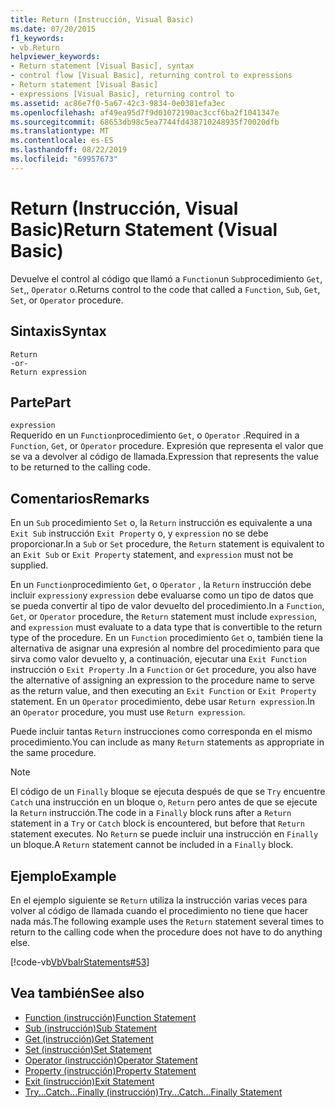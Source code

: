 ```yaml
---
title: Return (Instrucción, Visual Basic)
ms.date: 07/20/2015
f1_keywords:
- vb.Return
helpviewer_keywords:
- Return statement [Visual Basic], syntax
- control flow [Visual Basic], returning control to expressions
- Return statement [Visual Basic]
- expressions [Visual Basic], returning control to
ms.assetid: ac86e7f0-5a67-42c3-9834-0e0381efa3ec
ms.openlocfilehash: af49ea95d7f9d01072190ac3ccf6ba2f1041347e
ms.sourcegitcommit: 68653db98c5ea7744fd438710248935f70020dfb
ms.translationtype: MT
ms.contentlocale: es-ES
ms.lasthandoff: 08/22/2019
ms.locfileid: "69957673"
---
```

# <a name="return-statement-visual-basic"></a><span data-ttu-id="7b1e1-102">Return (Instrucción, Visual Basic)</span><span class="sxs-lookup"><span data-stu-id="7b1e1-102">Return Statement (Visual Basic)</span></span>
<span data-ttu-id="7b1e1-103">Devuelve el control al código que llamó a `Function`un `Sub`procedimiento `Get`, `Set`,, `Operator` o.</span><span class="sxs-lookup"><span data-stu-id="7b1e1-103">Returns control to the code that called a `Function`, `Sub`, `Get`, `Set`, or `Operator` procedure.</span></span>  
  
## <a name="syntax"></a><span data-ttu-id="7b1e1-104">Sintaxis</span><span class="sxs-lookup"><span data-stu-id="7b1e1-104">Syntax</span></span>  
  
```  
Return  
-or-  
Return expression  
```  
  
## <a name="part"></a><span data-ttu-id="7b1e1-105">Parte</span><span class="sxs-lookup"><span data-stu-id="7b1e1-105">Part</span></span>  
 `expression`  
 <span data-ttu-id="7b1e1-106">Requerido en un `Function`procedimiento `Get`, o `Operator` .</span><span class="sxs-lookup"><span data-stu-id="7b1e1-106">Required in a `Function`, `Get`, or `Operator` procedure.</span></span> <span data-ttu-id="7b1e1-107">Expresión que representa el valor que se va a devolver al código de llamada.</span><span class="sxs-lookup"><span data-stu-id="7b1e1-107">Expression that represents the value to be returned to the calling code.</span></span>  
  
## <a name="remarks"></a><span data-ttu-id="7b1e1-108">Comentarios</span><span class="sxs-lookup"><span data-stu-id="7b1e1-108">Remarks</span></span>  
 <span data-ttu-id="7b1e1-109">En un `Sub` procedimiento `Set` o, la `Return` instrucción es equivalente a una `Exit Sub` instrucción `Exit Property` o, y `expression` no se debe proporcionar.</span><span class="sxs-lookup"><span data-stu-id="7b1e1-109">In a `Sub` or `Set` procedure, the `Return` statement is equivalent to an `Exit Sub` or `Exit Property` statement, and `expression` must not be supplied.</span></span>  
  
 <span data-ttu-id="7b1e1-110">En un `Function`procedimiento `Get`, o `Operator` , la `Return` instrucción debe incluir `expression`y `expression` debe evaluarse como un tipo de datos que se pueda convertir al tipo de valor devuelto del procedimiento.</span><span class="sxs-lookup"><span data-stu-id="7b1e1-110">In a `Function`, `Get`, or `Operator` procedure, the `Return` statement must include `expression`, and `expression` must evaluate to a data type that is convertible to the return type of the procedure.</span></span> <span data-ttu-id="7b1e1-111">En un `Function` procedimiento `Get` o, también tiene la alternativa de asignar una expresión al nombre del procedimiento para que sirva como valor devuelto y, a continuación, ejecutar una `Exit Function` instrucción o `Exit Property` .</span><span class="sxs-lookup"><span data-stu-id="7b1e1-111">In a `Function` or `Get` procedure, you also have the alternative of assigning an expression to the procedure name to serve as the return value, and then executing an `Exit Function` or `Exit Property` statement.</span></span> <span data-ttu-id="7b1e1-112">En un `Operator` procedimiento, debe usar `Return expression`.</span><span class="sxs-lookup"><span data-stu-id="7b1e1-112">In an `Operator` procedure, you must use `Return expression`.</span></span>  
  
 <span data-ttu-id="7b1e1-113">Puede incluir tantas `Return` instrucciones como corresponda en el mismo procedimiento.</span><span class="sxs-lookup"><span data-stu-id="7b1e1-113">You can include as many `Return` statements as appropriate in the same procedure.</span></span>  
  
> [!NOTE]
> <span data-ttu-id="7b1e1-114">El código de un `Finally` bloque se ejecuta después de que se `Try` encuentre `Catch` una instrucción en un bloque o, `Return` pero antes de que se ejecute la `Return` instrucción.</span><span class="sxs-lookup"><span data-stu-id="7b1e1-114">The code in a `Finally` block runs after a `Return` statement in a `Try` or `Catch` block is encountered, but before that `Return` statement executes.</span></span> <span data-ttu-id="7b1e1-115">No `Return` se puede incluir una instrucción en `Finally` un bloque.</span><span class="sxs-lookup"><span data-stu-id="7b1e1-115">A `Return` statement cannot be included in a `Finally` block.</span></span>  
  
## <a name="example"></a><span data-ttu-id="7b1e1-116">Ejemplo</span><span class="sxs-lookup"><span data-stu-id="7b1e1-116">Example</span></span>  
 <span data-ttu-id="7b1e1-117">En el ejemplo siguiente se `Return` utiliza la instrucción varias veces para volver al código de llamada cuando el procedimiento no tiene que hacer nada más.</span><span class="sxs-lookup"><span data-stu-id="7b1e1-117">The following example uses the `Return` statement several times to return to the calling code when the procedure does not have to do anything else.</span></span>  
  
 [!code-vb[VbVbalrStatements#53](~/samples/snippets/visualbasic/VS_Snippets_VBCSharp/VbVbalrStatements/VB/Class1.vb#53)]  
  
## <a name="see-also"></a><span data-ttu-id="7b1e1-118">Vea también</span><span class="sxs-lookup"><span data-stu-id="7b1e1-118">See also</span></span>

- [<span data-ttu-id="7b1e1-119">Function (instrucción)</span><span class="sxs-lookup"><span data-stu-id="7b1e1-119">Function Statement</span></span>](../../../visual-basic/language-reference/statements/function-statement.md)
- [<span data-ttu-id="7b1e1-120">Sub (instrucción)</span><span class="sxs-lookup"><span data-stu-id="7b1e1-120">Sub Statement</span></span>](../../../visual-basic/language-reference/statements/sub-statement.md)
- [<span data-ttu-id="7b1e1-121">Get (instrucción)</span><span class="sxs-lookup"><span data-stu-id="7b1e1-121">Get Statement</span></span>](../../../visual-basic/language-reference/statements/get-statement.md)
- [<span data-ttu-id="7b1e1-122">Set (instrucción)</span><span class="sxs-lookup"><span data-stu-id="7b1e1-122">Set Statement</span></span>](../../../visual-basic/language-reference/statements/set-statement.md)
- [<span data-ttu-id="7b1e1-123">Operator (instrucción)</span><span class="sxs-lookup"><span data-stu-id="7b1e1-123">Operator Statement</span></span>](../../../visual-basic/language-reference/statements/operator-statement.md)
- [<span data-ttu-id="7b1e1-124">Property (instrucción)</span><span class="sxs-lookup"><span data-stu-id="7b1e1-124">Property Statement</span></span>](../../../visual-basic/language-reference/statements/property-statement.md)
- [<span data-ttu-id="7b1e1-125">Exit (instrucción)</span><span class="sxs-lookup"><span data-stu-id="7b1e1-125">Exit Statement</span></span>](../../../visual-basic/language-reference/statements/exit-statement.md)
- [<span data-ttu-id="7b1e1-126">Try...Catch...Finally (instrucción)</span><span class="sxs-lookup"><span data-stu-id="7b1e1-126">Try...Catch...Finally Statement</span></span>](../../../visual-basic/language-reference/statements/try-catch-finally-statement.md)
